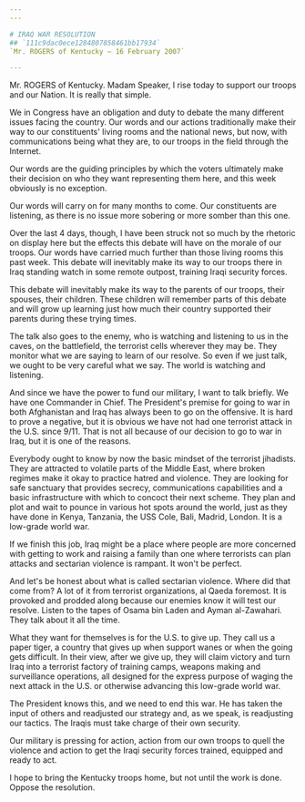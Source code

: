 ```yaml
---
---

# IRAQ WAR RESOLUTION
## `111c9dac0ece1284807858461bb17934`
`Mr. ROGERS of Kentucky — 16 February 2007`

---
```



Mr. ROGERS of Kentucky. Madam Speaker, I rise today to support our 
troops and our Nation. It is really that simple.

We in Congress have an obligation and duty to debate the many 
different issues facing the country. Our words and our actions 
traditionally make their way to our constituents' living rooms and the 
national news, but now, with communications being what they are, to our 
troops in the field through the Internet.

Our words are the guiding principles by which the voters ultimately 
make their decision on who they want representing them here, and this 
week obviously is no exception.

Our words will carry on for many months to come. Our constituents are 
listening, as there is no issue more sobering or more somber than this 
one.

Over the last 4 days, though, I have been struck not so much by the 
rhetoric on display here but the effects this debate will have on the 
morale of our troops. Our words have carried much further than those 
living rooms this past week. This debate will inevitably make its way 
to our troops there in Iraq standing watch in some remote outpost, 
training Iraqi security forces.

This debate will inevitably make its way to the parents of our 
troops, their spouses, their children. These children will remember 
parts of this debate and will grow up learning just how much their 
country supported their parents during these trying times.

The talk also goes to the enemy, who is watching and listening to us 
in the caves, on the battlefield, the terrorist cells wherever they may 
be. They monitor what we are saying to learn of our resolve. So even if 
we just talk, we ought to be very careful what we say. The world is 
watching and listening.

And since we have the power to fund our military, I want to talk 
briefly. We have one Commander in Chief. The President's premise for 
going to war in both Afghanistan and Iraq has always been to go on the 
offensive. It is hard to prove a negative, but it is obvious we have 
not had one terrorist attack in the U.S. since 9/11. That is not all 
because of our decision to go to war in Iraq, but it is one of the 
reasons.

Everybody ought to know by now the basic mindset of the terrorist 
jihadists. They are attracted to volatile parts of the Middle East, 
where broken regimes make it okay to practice hatred and violence. They 
are looking for safe sanctuary that provides secrecy, communications 
capabilities and a basic infrastructure with which to concoct their 
next scheme. They plan and plot and wait to pounce in various hot spots 
around the world, just as they have done in Kenya, Tanzania, the USS 
Cole, Bali, Madrid, London. It is a low-grade world war.

If we finish this job, Iraq might be a place where people are more 
concerned with getting to work and raising a family than one where 
terrorists can plan attacks and sectarian violence is rampant. It won't 
be perfect.

And let's be honest about what is called sectarian violence. Where 
did that come from? A lot of it from terrorist organizations, al Qaeda 
foremost. It is provoked and prodded along because our enemies know it 
will test our resolve. Listen to the tapes of Osama bin Laden and Ayman 
al-Zawahari. They talk about it all the time.

What they want for themselves is for the U.S. to give up. They call 
us a paper tiger, a country that gives up when support wanes or when 
the going gets difficult. In their view, after we give up, they will 
claim victory and turn Iraq into a terrorist factory of training camps, 
weapons making and surveillance operations, all designed for the 
express purpose of waging the next attack in the U.S. or otherwise 
advancing this low-grade world war.

The President knows this, and we need to end this war. He has taken 
the input of others and readjusted our strategy and, as we speak, is 
readjusting our tactics. The Iraqis must take charge of their own 
security.

Our military is pressing for action, action from our own troops to 
quell the violence and action to get the Iraqi security forces trained, 
equipped and ready to act.

I hope to bring the Kentucky troops home, but not until the work is 
done. Oppose the resolution.
